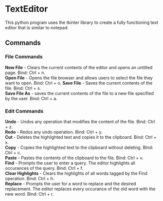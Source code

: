 # TextEditor
This python program uses the tkinter library to create a fully functioning text editor that is similar to notepad. 

## Commands

### File Commands
**New File** - Clears the current contents of the editor and opens an untitled page. Bind: Ctrl + n.  
**Open File** - Opens the file browser and allows users to select the file they want to open. Bind: Ctrl + o.
**Save File** - Saves the current contents of the file. Bind: Ctrl + s.  
**Save File As** - saves the current contents of the file to a new file specified by the user. Bind: Ctrl + a.  

### Edit Commands
**Undo** - Undos any operation that modifies the content of the file. Bind: Ctrl + z.  
**Redo** - Redos any undo operation. Bind: Ctrl + y.  
**Cut** - Deletes the highlighted text and copies it to the clipboard. Bind: Ctrl + x.  
**Copy** - Copies the highlighted text to the clipboard without deleting. BInd: Ctrl + c.  
**Paste** - Pastes the contents of the clipboard to the file. Bind: Ctrl + v.  
**Find** - Prompts the user to enter a query. The editor highlights all occurances of the query. Bind: Ctrl + f.  
**Clear Highlights** - Clears the highlights of all words tagged by the Find operation. Bind: Ctrl + h.  
**Replace** - Prompts the user for a word to replace and the desired replacement. The editor replaces every occurance of the old word with the new word. Bind: Ctrl + r.  
